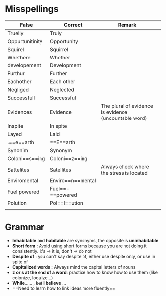 
# Misspellings

| False           | Correct           | Remark                                                |     |
| --------------- | ----------------- | ----------------------------------------------------- | --- |
| Truelly         | Truly             |                                                       |     |
| Oppurtunitinity | Opportunity       |                                                       |     |
| Squirel         | Squirrel          |                                                       |     |
| Whethere        | Whether           |                                                       |     |
| developement    | Development       |                                                       |     |
| Furthur         | Further           |                                                       |     |
| Eachother       | Each other        |                                                       |     |
| Negliged        | Neglected         |                                                       |     |
| Successfull     | Successful        |                                                       |     |
| Evidences       | Evidence          | The plural of evidence is evidence (uncountable word) |     |
| Inspite         | In spite          |                                                       |     |
| Layed           | Laid              |                                                       |     |
| .==e==arth      | ==E==arth         |                                                       |     |
| Synonim         | Synonym           |                                                       |     |
| Coloni==s==ing  | Coloni==z==ing    |                                                       |     |
| Sattelites      | Satellites        | Always check where the stress is located              |     |
| Enviromental    | Enviro==n==mental |                                                       |     |
| Fuel powered    | Fuel==-==powered  |                                                       |     |
| Polution        | Pol==l==ution     |                                                       |     |
|                 |                   |                                                       |     |


# Grammar

- **Inhabitable** and **habitable** are synonyms, the opposite is **uninhabitable**
- **Short form :** Avoid using short forms because you are not doing it consistently. It's => it is, don't => do not
- **Despite of** : you can't say despite of, either use despite only, or use in spite of
- **Capitalized words :** Always mind the capital letters of nouns
- **z or s at the end of a word**: practice how to know how to use them (like colonize, localize...) 
- **While**...... , ~~but~~ **I believe** ...
- ==Need to learn how to link ideas more fluently==